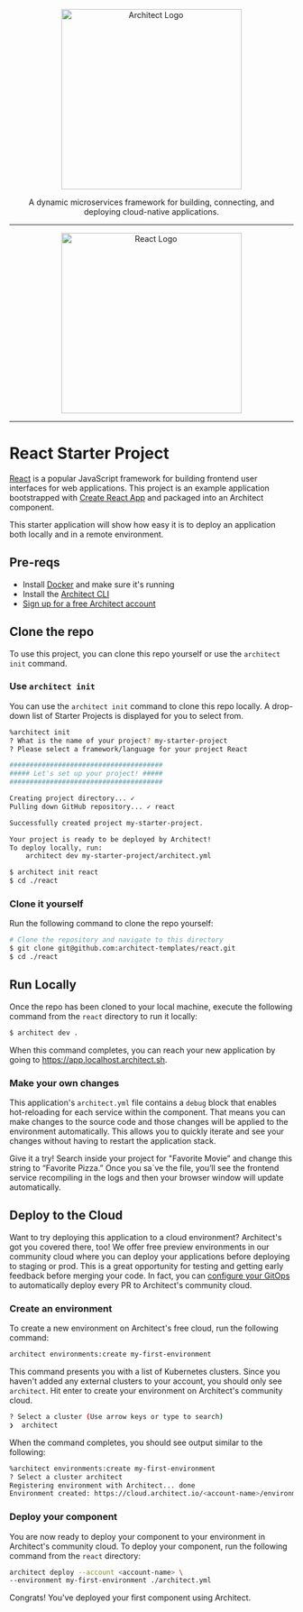 <p align="center">
  <picture>
    <source media="(prefers-color-scheme: dark)" srcset="https://cdn.architect.io/logo/horizontal-inverted.png">
    <source media="(prefers-color-scheme: light)" srcset="https://cdn.architect.io/logo/horizontal.png">
    <img width="320" alt="Architect Logo" src="https://cdn.architect.io/logo/horizontal.png">
  </picture>
</p>

<p align="center">
  A dynamic microservices framework for building, connecting, and deploying cloud-native applications.
</p>

---

<p align="center">
  <a href="//react.org" target="blank"><img src="https://create-react-app.dev/img/logo.svg" width="320" alt="React Logo" /></a>
</p>

---

# React Starter Project
[React](https://reactjs.org/) is a popular JavaScript framework for building frontend user interfaces for web applications.
This project is an example application bootstrapped with [Create React App](https://github.com/facebook/create-react-app)
and packaged into an Architect component.

This starter application will show how easy it is to deploy an application both locally and in a remote environment.

## Pre-reqs
* Install [Docker](https://docs.docker.com/get-docker/) and make sure it's running
* Install the [Architect CLI](https://github.com/architect-team/architect-cli)
* [Sign up for a free Architect account](https://cloud.architect.io/signup)

## Clone the repo
To use this project, you can clone this repo yourself or use the `architect init` command.

### Use `architect init`
You can use the `architect init` command to clone this repo locally. A drop-down list of Starter Projects is
displayed for you to select from.

```bash
%architect init
? What is the name of your project? my-starter-project
? Please select a framework/language for your project React

######################################
##### Let's set up your project! #####
######################################

Creating project directory... ✓
Pulling down GitHub repository... ✓ react

Successfully created project my-starter-project.

Your project is ready to be deployed by Architect!
To deploy locally, run:
	architect dev my-starter-project/architect.yml
```

```sh
$ architect init react
$ cd ./react
```

### Clone it yourself
Run the following command to clone the repo yourself:

```sh
# Clone the repository and navigate to this directory
$ git clone git@github.com:architect-templates/react.git
$ cd ./react
```

## Run Locally
Once the repo has been cloned to your local machine, execute the following command from the `react` directory to run it locally:

```sh
$ architect dev .
```

When this command completes, you can reach your new application by going to https://app.localhost.architect.sh.
### Make your own changes

This application's `architect.yml` file contains a `debug` block that enables hot-reloading for each service
within the component. That means you can make changes to the source code and those changes will be applied to the
environment automatically. This allows you to quickly iterate and see your changes without having to restart the
application stack.

Give it a try! Search inside your project for "Favorite Movie” and change this string to “Favorite Pizza.” Once you sa`ve
the file, you’ll see the frontend service recompiling in the logs and then your browser window will update automatically.

## Deploy to the Cloud
Want to try deploying this application to a cloud environment? Architect's got you covered there, too!
We offer free preview environments in our community cloud where you can deploy your applications
before deploying to staging or prod. This is a great opportunity for testing and getting early feedback before merging
your code. In fact, you can [configure your GitOps](https://docs.architect.io/tutorial/creating-a-component)
to automatically deploy every PR to Architect's community cloud.

### Create an environment

To create a new environment on Architect's
free cloud, run the following command:

```sh
architect environments:create my-first-environment
```
This command presents you with a list of Kubernetes clusters. Since you haven't added any external clusters to your
account, you should only see `architect`. Hit enter to create your environment on Architect's community cloud.

```sh
? Select a cluster (Use arrow keys or type to search)
❯  architect
```
When the command completes, you should see output similar to the following:
```sh
%architect environments:create my-first-environment
? Select a cluster architect
Registering environment with Architect... done
Environment created: https://cloud.architect.io/<account-name>/environments/my-first-environment
```

### Deploy your component

You are now ready to deploy your component to your environment in Architect's community cloud. To deploy your component,
run the following command from the `react` directory:

```sh
architect deploy --account <account-name> \
--environment my-first-environment ./architect.yml
```
Congrats! You've deployed your first component using Architect.